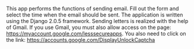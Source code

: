 This app performs the functions of sending email. Fill out the form and select the time when the email should be sent. 
The application is written using the Django 2.0.5 framework. 
Sending letters is realized with the help of Gmail. 
If you use Gmail, you must also allow access on the page: https://myaccount.google.com/lesssecureapps. 
You also need to click on the link: https://accounts.google.com/DisplayUnlockCaptcha

